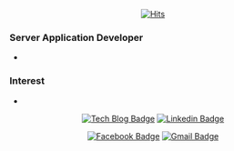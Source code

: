 <div align=center>

[![Hits](https://hits.seeyoufarm.com/api/count/incr/badge.svg?url=https//github.com/inspire12)](https://hits.seeyoufarm.com) 

</div>

### Server Application Developer
- 

### Interest
- 

<div align=center>

[![Tech Blog Badge](http://img.shields.io/badge/-Tech%20blog-black?style=flat-square&logo=github&link=https://inspire12.github.io/)](https://inspire12.github.io/) 
[![Linkedin Badge](https://img.shields.io/badge/-LinkedIn-blue?style=flat-square&logo=Linkedin&logoColor=white&link=https://www.linkedin.com/in/yeonghak-seo-138bb5b5/)](https://www.linkedin.com/in/yeonghak-seo-138bb5b5/) 

[![Facebook Badge](https://img.shields.io/badge/-Facebook-1877f2?style=flat-square&logo=facebook&logoColor=white&link=https://www.facebook.com/inspire12)](https://www.facebook.com/inspire12) 
[![Gmail Badge](https://img.shields.io/badge/-Gmail-d14836?style=flat-square&logo=Gmail&logoColor=white&link=mailto:seo.yeonghak.1992@gmail.com)](mailto:seo.yeonghak.1992@gmail.com)
</div>

